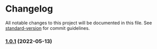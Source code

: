 # Changelog

All notable changes to this project will be documented in this file. See [standard-version](https://github.com/conventional-changelog/standard-version) for commit guidelines.

### [1.0.1](https://github.com///compare/v1.0.0...v1.0.1) (2022-05-13)
